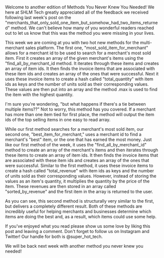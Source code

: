 Welcome to another edition of Methods You Never Knew You Needed!  We here at SHLM Tech greatly appreciated all of the feedback we received following last week's post on the "merchants_that_only_sold_one_item_but_somehow_had_two_items_returned" method.  We can't believe how many of you wonderful readers reached out to let us know that this was the method you were missing in your lives.  

This week we are coming at you with two hot new methods for the multi-merchant sales platform.  The first one, "most_sold_item_for_merchant" allows for a merchant id to be used to search for a merchant's most sold item.  First it creates an array of the given merchant's items using the "find_all_by_merchant_id method.  It iterates through these items and creates an array of item ids.  It then finds the invoice items that are associated with these item ids and creates an array of the ones that were successful.  Next it uses these invoice items to create a hash called "total_quantity" with item ids as keys and the number of units sold as their corresponding values.  These values are then put into an array and the method .max is used to find the item with the highest quantity.   

I'm sure you're wondering, "but what happens if there's a tie between multiple items??"  Not to worry, this method has you covered.  If a merchant has more than one item tied for first place, the method will output the item ids of the top selling items in one easy to read array.  

While our first method searches for a merchant's most sold item, our second one, "best_item_for_merchant," uses a merchant id to find a merchant's "best" item, or the one that has earned the most money.  Just like our first method of the week, it uses the "find_all_by_merchant_id" method to create an array of the merchant's items and then iterates through these items to create an array of item ids. It then finds the invoice items that are associated with these item ids and creates an array of the ones that were successful.  Similar to the first method, it uses these invoice items to create a hash called "total_revenue" with item ids as keys and the number of units sold as their corresponding values.  However, instead of storing the values as an item's quantity, it multiplies the quantity by the price of the item.  These revenues are then stored in an array called "sorted_by_revenue" and the first item in the array is returned to the user.  

As you can see, this second method is structurally very similar to the first, but delivers a completely different result.  Both of these methods are incredibly useful for helping merchants and businesses determine which items are doing the best and, as a result, which items could use some help.  

If you've enjoyed what you read please show us some love by liking this post and leaving a comment.  Don't forget to follow us on Instagram and Twitter!  Our handle for both is @super_hot_tech.

We will be back next week with another method you never knew you needed!  
